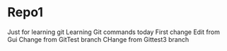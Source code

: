 # Repo1
Just for learning git
Learning Git commands today
First change
Edit from Gui
Change from GitTest branch
CHange from Gittest3 branch
